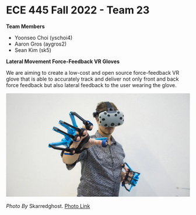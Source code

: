 # ECE 445 Fall 2022 - Team 23

**Team Members**
- Yoonseo Choi (yschoi4)
- Aaron Gros (aygros2)
- Sean Kim (sk5)

**Lateral Movement Force-Feedback VR Gloves**

We are aiming to create a low-cost and open source force-feedback VR glove that is able to accurately track and deliver not only front and back force feedback
but also lateral feedback to the user wearing the glove.

![vr gloves picture](senseglove-vr-haptics-interview.webp "vr glove thumbnail")

*Photo By* Skarredghost. [Photo Link](https://skarredghost.com/2020/04/07/senseglove-vr-haptics-gloves/)
